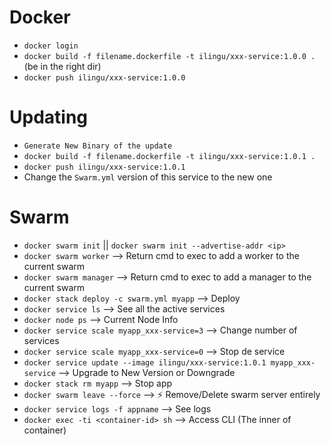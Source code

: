 # Docker

- `docker login`
- `docker build -f filename.dockerfile -t ilingu/xxx-service:1.0.0 .` (be in the right dir)
- `docker push ilingu/xxx-service:1.0.0`

# Updating

- `Generate New Binary of the update`
- `docker build -f filename.dockerfile -t ilingu/xxx-service:1.0.1 .`
- `docker push ilingu/xxx-service:1.0.1`
- Change the `Swarm.yml` version of this service to the new one

# Swarm

- `docker swarm init` || `docker swarm init --advertise-addr <ip>`
- `docker swarm worker` --> Return cmd to exec to add a worker to the current swarm
- `docker swarm manager` --> Return cmd to exec to add a manager to the current swarm
- `docker stack deploy -c swarm.yml myapp` --> Deploy
- `docker service ls` --> See all the active services
- `docker node ps` --> Current Node Info
- `docker service scale myapp_xxx-service=3` --> Change number of services
- `docker service scale myapp_xxx-service=0` --> Stop de service
- `docker service update --image ilingu/xxx-service:1.0.1 myapp_xxx-service` --> Upgrade to New Version or Downgrade
- `docker stack rm myapp` --> Stop app
- `docker swarm leave --force` --> ⚡ Remove/Delete swarm server entirely
- `docker service logs -f appname` --> See logs
- `docker exec -ti <container-id> sh` --> Access CLI (The inner of container)
